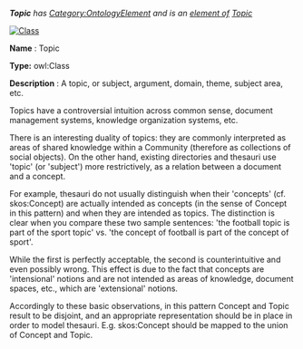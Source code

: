 ___Topic__ 
 has
 [Category:OntologyElement](../../Category/OntologyElement "Category:OntologyElement") 
 and is an
 [element of](../../Property/ElementOf "Property:ElementOf") 
[Topic](../../Submissions/Topic "Submissions:Topic")_




  





[![Class](../../images/thumb/2/27/Class.gif/45px-Class.gif)](../../Image/Class.gif "Class")


__Name__ 
 : Topic
 



__Type:__ 
 owl:Class
 



__Description__ 
 : A topic, or subject, argument, domain, theme, subject area, etc.
 



 Topics have a controversial intuition across common sense, document management systems, knowledge organization systems, etc.
 



  





 There is an interesting duality of topics: they are commonly interpreted as areas of shared knowledge within a Community (therefore as collections of social objects). On the other hand, existing directories and thesauri use 'topic' (or 'subject') more restrictively, as a relation between a document and a concept.
 



  





 For example, thesauri do not usually distinguish when their 'concepts' (cf. skos:Concept) are actually intended as concepts (in the sense of Concept in this pattern) and when they are intended as topics. The distinction is clear when you compare these two sample sentences: 'the football topic is part of the sport topic' vs. 'the concept of football is part of the concept of sport'.
 



 While the first is perfectly acceptable, the second is counterintuitive and even possibly wrong. This effect is due to the fact that concepts are 'intensional' notions and are not intended as areas of knowledge, document spaces, etc., which are 'extensional' notions.
 



  





 Accordingly to these basic observations, in this pattern Concept and Topic result to be disjoint, and an appropriate representation should be in place in order to model thesauri. E.g. skos:Concept should be mapped to the union of Concept and Topic.